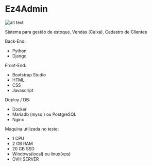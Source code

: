 # Ez4Admin
 ![alt text](https://i.ibb.co/qNK65k9/sistema-ez4admin.png)
 
 Sistema para gestão de estoque,
 Vendas (Caixa),
 Cadastro de Clientes
 
Back-End:
- Python
- Django

Front-End:
- Bootstrap Studio
- HTML
- CSS
- Javascript

Deploy / DB:
- Docker
- Mariadb (mysql) ou PostgreSQL
- Nginx

Maquina utilizada no teste:
- 1 CPU
- 2 GB RAM
- 20 GB SSD
- Windows(local) ou linux(vps)
- OVH SERVER

 
